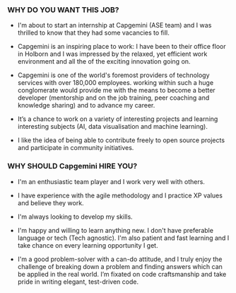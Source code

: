 ### WHY DO YOU WANT THIS JOB?

* I'm about to start an internship at Capgemini (ASE team) and I was thrilled to know that they had some vacancies to fill.

* Capgemini is an inspiring place to work: I have been to their office floor in Holborn and I was impressed by the relaxed, yet efficient work environment and all the of the exciting innovation going on.

* Capgemini is one of the world's foremost providers of technology services with over 180,000 employees. working within such a huge conglomerate would provide me with the means to become a better developer (mentorship and on the job training, peer coaching and knowledge sharing) and to advance my career.

* It’s a chance to work on a variety of interesting projects and learning interesting subjects (AI, data visualisation and machine learning).

* I like the idea of being able to contribute freely to open source projects and participate in community initiatives.

### WHY SHOULD Capgemini HIRE YOU?
* I'm an enthusiastic team player and I work very well with others.

* I have experience with the agile methodology and I practice XP values and believe they work.

* I'm always looking to develop my skills.

* I'm happy and willing to learn anything new. I don't have preferable language or tech (Tech agnostic). I'm also patient and fast learning and I take chance on every learning opportunity I get.

* I'm a good problem-solver with a can-do attitude, and I truly enjoy the challenge of breaking down a problem and finding answers which can be applied in the real world. I’m fixated on code craftsmanship and take pride in writing elegant, test-driven code.
